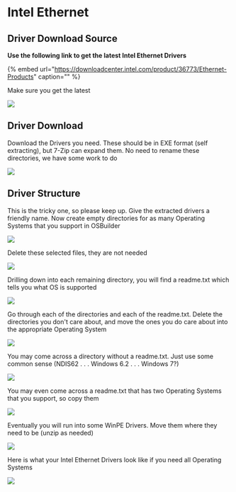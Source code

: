 # Intel Ethernet

## Driver Download Source

**Use the following link to get the latest Intel Ethernet Drivers**

{% embed url="https://downloadcenter.intel.com/product/36773/Ethernet-Products" caption="" %}

Make sure you get the latest

![](../../../.gitbook/assets/image%20%2810%29.png)

## Driver Download

Download the Drivers you need. These should be in EXE format \(self extracting\), but 7-Zip can expand them. No need to rename these directories, we have some work to do

![](../../../.gitbook/assets/image%20%2811%29.png)

## Driver Structure

This is the tricky one, so please keep up. Give the extracted drivers a friendly name. Now create empty directories for as many Operating Systems that you support in OSBuilder

![](../../../.gitbook/assets/image%20%2891%29.png)

Delete these selected files, they are not needed

![](../../../.gitbook/assets/image%20%28125%29.png)

Drilling down into each remaining directory, you will find a readme.txt which tells you what OS is supported

![](../../../.gitbook/assets/image%20%28135%29.png)

Go through each of the directories and each of the readme.txt. Delete the directories you don't care about, and move the ones you do care about into the appropriate Operating System

![](../../../.gitbook/assets/image%20%2884%29.png)

You may come across a directory without a readme.txt. Just use some common sense \(NDIS62 . . . Windows 6.2 . . . Windows 7?\)

![](../../../.gitbook/assets/image%20%2822%29.png)

You may even come across a readme.txt that has two Operating Systems that you support, so copy them

![](../../../.gitbook/assets/image%20%28253%29.png)

Eventually you will run into some WinPE Drivers. Move them where they need to be \(unzip as needed\)

![](../../../.gitbook/assets/image%20%28228%29.png)

Here is what your Intel Ethernet Drivers look like if you need all Operating Systems

![](../../../.gitbook/assets/image%20%2862%29.png)

